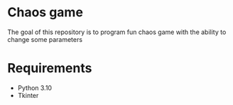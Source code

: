 # Chaos game
The goal of this repository is to program fun chaos game with the ability to change some parameters

# Requirements
* Python 3.10
* Tkinter
